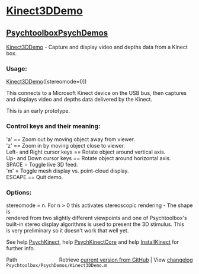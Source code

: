 # [Kinect3DDemo](Kinect3DDemo)
## [Psychtoolbox](Psychtoolbox)[PsychDemos](PsychDemos)

[Kinect3DDemo](Kinect3DDemo) - Capture and display video and depths data from a Kinect box.  
  
### Usage:  
  
[Kinect3DDemo](Kinect3DDemo)([stereomode=0])  
  
This connects to a Microsoft Kinect device on the USB bus, then captures  
and displays video and depths data delivered by the Kinect.  
  
This is an early prototype.  
  
### Control keys and their meaning:  
  
'a' == Zoom out by moving object away from viewer.  
'z' == Zoom in by moving object close to viewer.  
Left- and Right cursor keys == Rotate object around vertical axis.  
Up- and Down cursor keys == Rotate object around horizontal axis.  
SPACE = Toggle live 3D feed.  
'm' = Toggle mesh display vs. point-cloud display.  
ESCAPE == Quit demo.  
  
### Options:  
  
stereomode = n. For n \> 0 this activates stereoscopic rendering - The shape is  
rendered from two slightly different viewpoints and one of Psychtoolbox's  
built-in stereo display algorithms is used to present the 3D stimulus. This  
is very preliminary so it doesn't work that well yet.  
  
See help [PsychKinect](PsychKinect), help [PsychKinectCore](PsychKinectCore) and help [InstallKinect](InstallKinect) for  
further info.  
  




<div class="code_header" style="text-align:right;">
  <span style="float:left;">Path&nbsp;&nbsp;</span> <span class="counter">Retrieve <a href=
  "https://raw.github.com/Psychtoolbox-3/Psychtoolbox-3/beta/Psychtoolbox/PsychDemos/Kinect3DDemo.m">current version from GitHub</a> | View <a href=
  "https://github.com/Psychtoolbox-3/Psychtoolbox-3/commits/beta/Psychtoolbox/PsychDemos/Kinect3DDemo.m">changelog</a></span>
</div>
<div class="code">
  <code>Psychtoolbox/PsychDemos/Kinect3DDemo.m</code>
</div>

